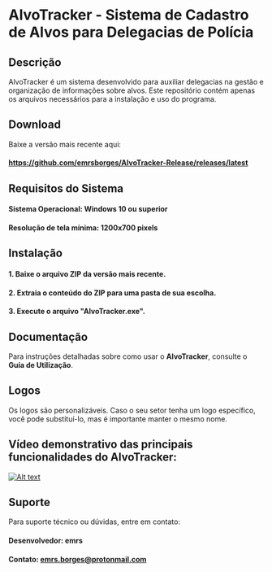 # AlvoTracker - Sistema de Cadastro de Alvos para Delegacias de Polícia

## Descrição
AlvoTracker é um sistema desenvolvido para auxiliar delegacias na gestão e organização de informações sobre alvos. Este repositório contém apenas os arquivos necessários para a instalação e uso do programa.

## Download
Baixe a versão mais recente aqui:
#### https://github.com/emrsborges/AlvoTracker-Release/releases/latest

## Requisitos do Sistema
#### Sistema Operacional: Windows 10 ou superior
#### Resolução de tela mínima: 1200x700 pixels

## Instalação
#### 1. Baixe o arquivo ZIP da versão mais recente.
#### 2. Extraia o conteúdo do ZIP para uma pasta de sua escolha.
#### 3. Execute o arquivo "AlvoTracker.exe".

## Documentação
Para instruções detalhadas sobre como usar o **AlvoTracker**, consulte o **Guia de Utilização**.

## Logos
Os logos são personalizáveis. Caso o seu setor tenha um logo específico, você pode substituí-lo, mas é importante manter o mesmo nome.

## Vídeo demonstrativo das principais funcionalidades do AlvoTracker: 

[![Alt text](https://github.com/user-attachments/assets/db571d4d-ccdc-4d78-814c-3d493df7d194)](https://youtu.be/hosMC2tcq-A)

## Suporte
Para suporte técnico ou dúvidas, entre em contato:

#### Desenvolvedor: emrs
#### Contato: emrs.borges@protonmail.com
